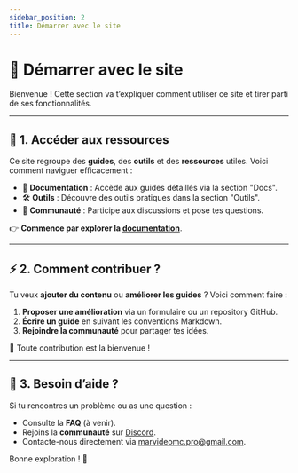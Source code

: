 ```yaml
---
sidebar_position: 2
title: Démarrer avec le site
---
```


# 🚀 Démarrer avec le site

Bienvenue ! Cette section va t’expliquer comment utiliser ce site et tirer parti de ses fonctionnalités.

---

## 📌 1. Accéder aux ressources
Ce site regroupe des **guides**, des **outils** et des **ressources** utiles. Voici comment naviguer efficacement :
- 📖 **Documentation** : Accède aux guides détaillés via la section "Docs".
- 🛠️ **Outils** : Découvre des outils pratiques dans la section "Outils".
- 💬 **Communauté** : Participe aux discussions et pose tes questions.

👉 **Commence par explorer la [documentation](./)**.

---

## ⚡ 2. Comment contribuer ?
Tu veux **ajouter du contenu** ou **améliorer les guides** ? Voici comment faire :
1. **Proposer une amélioration** via un formulaire ou un repository GitHub.
2. **Écrire un guide** en suivant les conventions Markdown.
3. **Rejoindre la communauté** pour partager tes idées.

📢 Toute contribution est la bienvenue !

---

## 🔧 3. Besoin d’aide ?
Si tu rencontres un problème ou as une question :
- Consulte la **FAQ** (à venir).
- Rejoins la **communauté** sur [Discord](https://discord.gg/mSqWnbZxFW).
- Contacte-nous directement via [marvideomc.pro@gmail.com](mailto:marvideomc.pro@gmail.com).

Bonne exploration ! 🚀
